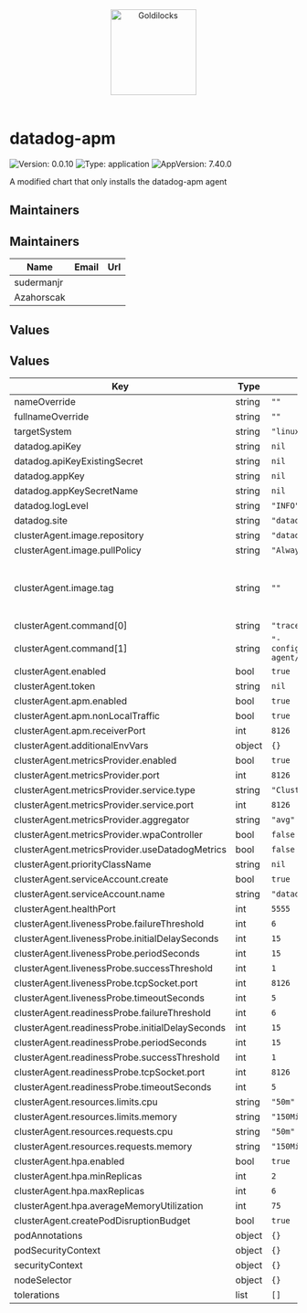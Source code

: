 <div align="center">
<a href="https://github.com/FairwindsOps/goldilocks"><img src="logo.svg" height="150" alt="Goldilocks" style="padding-bottom: 20px" /></a>
<br>
</div>

# datadog-apm

![Version: 0.0.10](https://img.shields.io/badge/Version-0.0.10-informational?style=flat-square) ![Type: application](https://img.shields.io/badge/Type-application-informational?style=flat-square) ![AppVersion: 7.40.0](https://img.shields.io/badge/AppVersion-7.40.0-informational?style=flat-square)

A modified chart that only installs the datadog-apm agent

## Maintainers

## Maintainers

| Name | Email | Url |
| ---- | ------ | --- |
| sudermanjr |  |  |
| Azahorscak |  |  |

## Values

## Values

| Key | Type | Default | Description |
|-----|------|---------|-------------|
| nameOverride | string | `""` |  |
| fullnameOverride | string | `""` |  |
| targetSystem | string | `"linux"` |  |
| datadog.apiKey | string | `nil` |  |
| datadog.apiKeyExistingSecret | string | `nil` |  |
| datadog.appKey | string | `nil` |  |
| datadog.appKeySecretName | string | `nil` |  |
| datadog.logLevel | string | `"INFO"` |  |
| datadog.site | string | `"datadoghq.com"` |  |
| clusterAgent.image.repository | string | `"datadog/agent"` |  |
| clusterAgent.image.pullPolicy | string | `"Always"` |  |
| clusterAgent.image.tag | string | `""` | Overrides the image tag whose default is {{ .Chart.AppVersion }} |
| clusterAgent.command[0] | string | `"trace-agent"` |  |
| clusterAgent.command[1] | string | `"-config=/etc/datadog-agent/datadog.yaml"` |  |
| clusterAgent.enabled | bool | `true` |  |
| clusterAgent.token | string | `nil` |  |
| clusterAgent.apm.enabled | bool | `true` |  |
| clusterAgent.apm.nonLocalTraffic | bool | `true` |  |
| clusterAgent.apm.receiverPort | int | `8126` |  |
| clusterAgent.additionalEnvVars | object | `{}` |  |
| clusterAgent.metricsProvider.enabled | bool | `true` |  |
| clusterAgent.metricsProvider.port | int | `8126` |  |
| clusterAgent.metricsProvider.service.type | string | `"ClusterIP"` |  |
| clusterAgent.metricsProvider.service.port | int | `8126` |  |
| clusterAgent.metricsProvider.aggregator | string | `"avg"` |  |
| clusterAgent.metricsProvider.wpaController | bool | `false` |  |
| clusterAgent.metricsProvider.useDatadogMetrics | bool | `false` |  |
| clusterAgent.priorityClassName | string | `nil` |  |
| clusterAgent.serviceAccount.create | bool | `true` |  |
| clusterAgent.serviceAccount.name | string | `"datadog-apm"` |  |
| clusterAgent.healthPort | int | `5555` |  |
| clusterAgent.livenessProbe.failureThreshold | int | `6` |  |
| clusterAgent.livenessProbe.initialDelaySeconds | int | `15` |  |
| clusterAgent.livenessProbe.periodSeconds | int | `15` |  |
| clusterAgent.livenessProbe.successThreshold | int | `1` |  |
| clusterAgent.livenessProbe.tcpSocket.port | int | `8126` |  |
| clusterAgent.livenessProbe.timeoutSeconds | int | `5` |  |
| clusterAgent.readinessProbe.failureThreshold | int | `6` |  |
| clusterAgent.readinessProbe.initialDelaySeconds | int | `15` |  |
| clusterAgent.readinessProbe.periodSeconds | int | `15` |  |
| clusterAgent.readinessProbe.successThreshold | int | `1` |  |
| clusterAgent.readinessProbe.tcpSocket.port | int | `8126` |  |
| clusterAgent.readinessProbe.timeoutSeconds | int | `5` |  |
| clusterAgent.resources.limits.cpu | string | `"50m"` |  |
| clusterAgent.resources.limits.memory | string | `"150Mi"` |  |
| clusterAgent.resources.requests.cpu | string | `"50m"` |  |
| clusterAgent.resources.requests.memory | string | `"150Mi"` |  |
| clusterAgent.hpa.enabled | bool | `true` |  |
| clusterAgent.hpa.minReplicas | int | `2` |  |
| clusterAgent.hpa.maxReplicas | int | `6` |  |
| clusterAgent.hpa.averageMemoryUtilization | int | `75` |  |
| clusterAgent.createPodDisruptionBudget | bool | `true` |  |
| podAnnotations | object | `{}` |  |
| podSecurityContext | object | `{}` |  |
| securityContext | object | `{}` |  |
| nodeSelector | object | `{}` |  |
| tolerations | list | `[]` |  |
